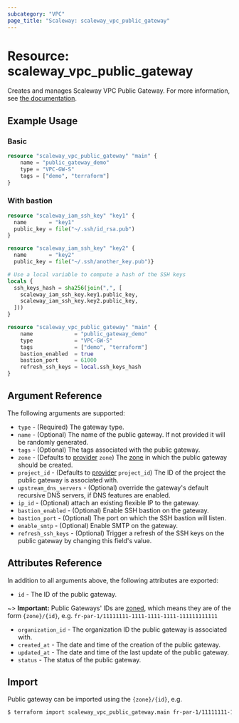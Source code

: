 ```yaml
---
subcategory: "VPC"
page_title: "Scaleway: scaleway_vpc_public_gateway"
---
```


# Resource: scaleway_vpc_public_gateway

Creates and manages Scaleway VPC Public Gateway.
For more information, see [the documentation](https://www.scaleway.com/en/developers/api/public-gateway).

## Example Usage

### Basic

```terraform
resource "scaleway_vpc_public_gateway" "main" {
    name = "public_gateway_demo"
    type = "VPC-GW-S"
    tags = ["demo", "terraform"]
}
```

### With bastion

```terraform
resource "scaleway_iam_ssh_key" "key1" {
  name       = "key1"
  public_key = file("~/.ssh/id_rsa.pub")
}

resource "scaleway_iam_ssh_key" "key2" {
  name       = "key2"
  public_key = file("~/.ssh/another_key.pub")}

# Use a local variable to compute a hash of the SSH keys
locals {
  ssh_keys_hash = sha256(join(",", [
    scaleway_iam_ssh_key.key1.public_key,
    scaleway_iam_ssh_key.key2.public_key,
  ]))
}

resource "scaleway_vpc_public_gateway" "main" {
    name             = "public_gateway_demo"
    type             = "VPC-GW-S"
    tags             = ["demo", "terraform"]
    bastion_enabled  = true
    bastion_port     = 61000
    refresh_ssh_keys = local.ssh_keys_hash
}
```

## Argument Reference

The following arguments are supported:

- `type` - (Required) The gateway type.
- `name` - (Optional) The name of the public gateway. If not provided it will be randomly generated.
- `tags` - (Optional) The tags associated with the public gateway.
- `zone` - (Defaults to [provider](../index.md#zone) `zone`) The [zone](../guides/regions_and_zones.md#zones) in which the public gateway should be created.
- `project_id` - (Defaults to [provider](../index.md#project_id) `project_id`) The ID of the project the public gateway is associated with.
- `upstream_dns_servers` - (Optional) override the gateway's default recursive DNS servers, if DNS features are enabled.
- `ip_id` - (Optional) attach an existing flexible IP to the gateway.
- `bastion_enabled` - (Optional) Enable SSH bastion on the gateway.
- `bastion_port` - (Optional) The port on which the SSH bastion will listen.
- `enable_smtp` - (Optional) Enable SMTP on the gateway.
- `refresh_ssh_keys` - (Optional) Trigger a refresh of the SSH keys on the public gateway by changing this field's value.

## Attributes Reference

In addition to all arguments above, the following attributes are exported:

- `id` - The ID of the public gateway.

~> **Important:** Public Gateways' IDs are [zoned](../guides/regions_and_zones.md#resource-ids), which means they are of the form `{zone}/{id}`, e.g. `fr-par-1/11111111-1111-1111-1111-111111111111`

- `organization_id` - The organization ID the public gateway is associated with.
- `created_at` - The date and time of the creation of the public gateway.
- `updated_at` - The date and time of the last update of the public gateway.
- `status` - The status of the public gateway.

## Import

Public gateway can be imported using the `{zone}/{id}`, e.g.

```bash
$ terraform import scaleway_vpc_public_gateway.main fr-par-1/11111111-1111-1111-1111-111111111111
```
